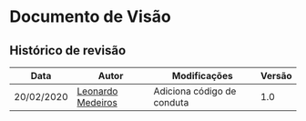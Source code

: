 # Documento de Visão

## Histórico de revisão

| Data       | Autor                                        | Modificações                      | Versão |
| ---------- | -------------------------------------------- | --------------------------------- | ------ |
| 20/02/2020 | [Leonardo Medeiros](https://github.com/leomedeiros1) | Adiciona código de conduta | 1.0    |

